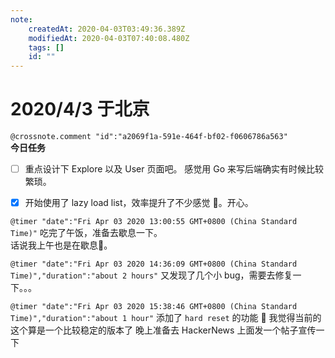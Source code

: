```yaml
---
note:
    createdAt: 2020-04-03T03:49:36.389Z
    modifiedAt: 2020-04-03T07:40:08.480Z
    tags: []
    id: ""
---
```

# 2020/4/3 于北京
`@crossnote.comment "id":"a2069f1a-591e-464f-bf02-f0606786a563"`  
**今日任务**

* [ ] 重点设计下 Explore 以及 User 页面吧。
      感觉用 Go 来写后端确实有时候比较繁琐。
 * [x] 开始使用了 lazy load list，效率提升了不少感觉 🌝。开心。


`@timer "date":"Fri Apr 03 2020 13:00:55 GMT+0800 (China Standard Time)"`
吃完了午饭，准备去歇息一下。  
话说我上午也是在歇息🌚。

`@timer "date":"Fri Apr 03 2020 14:36:09 GMT+0800 (China Standard Time)","duration":"about 2 hours"`
又发现了几个小 bug，需要去修复一下。。。

`@timer "date":"Fri Apr 03 2020 15:38:46 GMT+0800 (China Standard Time)","duration":"about 1 hour"`
添加了 `hard reset` 的功能 🌝
我觉得当前的这个算是一个比较稳定的版本了
晚上准备去 HackerNews 上面发一个帖子宣传一下

